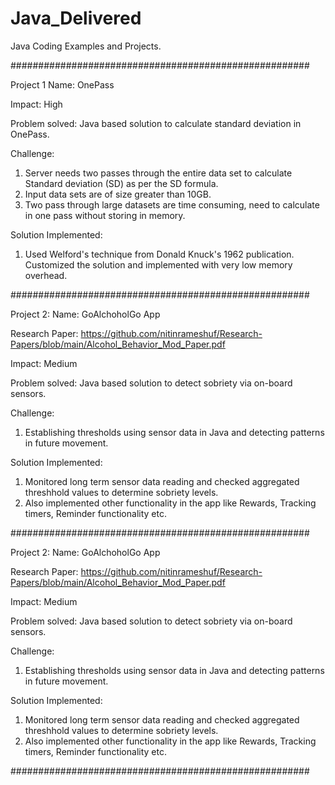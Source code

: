 # Java_Delivered

Java Coding Examples and Projects.

######################################################

Project 1
Name: OnePass

Impact: High

Problem solved: 
Java based solution to calculate standard deviation in OnePass.

Challenge: 
1) Server needs two passes through the entire data set to calculate Standard deviation (SD) as per the SD formula.
2) Input data sets are of size greater than 10GB.
2) Two pass through large datasets are time consuming, need to calculate in one pass without storing in memory.

Solution Implemented:
1) Used Welford's technique from Donald Knuck's 1962 publication. Customized the solution and implemented with very low memory overhead.

######################################################

Project 2:
Name: GoAlchoholGo App

Research Paper: https://github.com/nitinrameshuf/Research-Papers/blob/main/Alcohol_Behavior_Mod_Paper.pdf

Impact: Medium

Problem solved: 
Java based solution to detect sobriety via on-board sensors.

Challenge: 
1) Establishing thresholds using sensor data in Java and detecting patterns in future movement.

Solution Implemented:
1) Monitored long term sensor data reading and checked aggregated threshhold values to determine sobriety levels.
2) Also implemented other functionality in the app like Rewards, Tracking timers, Reminder functionality etc.

######################################################

Project 2:
Name: GoAlchoholGo App

Research Paper: https://github.com/nitinrameshuf/Research-Papers/blob/main/Alcohol_Behavior_Mod_Paper.pdf

Impact: Medium

Problem solved: 
Java based solution to detect sobriety via on-board sensors.

Challenge: 
1) Establishing thresholds using sensor data in Java and detecting patterns in future movement.

Solution Implemented:
1) Monitored long term sensor data reading and checked aggregated threshhold values to determine sobriety levels.
2) Also implemented other functionality in the app like Rewards, Tracking timers, Reminder functionality etc.

######################################################

